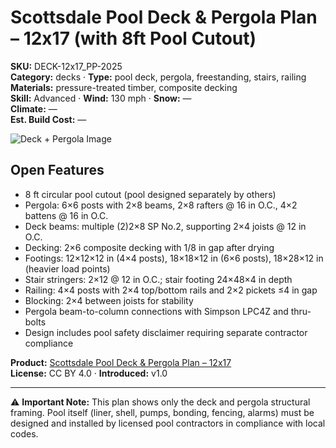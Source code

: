 # Scottsdale Pool Deck & Pergola Plan – 12x17 (with 8ft Pool Cutout)
**SKU:** DECK-12x17_PP-2025  
**Category:** decks · **Type:** pool deck, pergola, freestanding, stairs, railing  
**Materials:** pressure-treated timber, composite decking  
**Skill:** Advanced · **Wind:** 130 mph · **Snow:** —  
**Climate:** —  
**Est. Build Cost:** —

![Deck + Pergola Image](https://i.etsystatic.com/59867749/r/il/04665c/7086029182/il_fullxfull.7086029182_huap.jpg)

## Open Features
- 8 ft circular pool cutout (pool designed separately by others)
- Pergola: 6×6 posts with 2×8 beams, 2×8 rafters @ 16 in O.C., 4×2 battens @ 16 in O.C.
- Deck beams: multiple (2)2×8 SP No.2, supporting 2×4 joists @ 12 in O.C.
- Decking: 2×6 composite decking with 1/8 in gap after drying
- Footings: 12×12×12 in (4×4 posts), 18×18×12 in (6×6 posts), 18×28×12 in (heavier load points)
- Stair stringers: 2×12 @ 12 in O.C.; stair footing 24×48×4 in depth
- Railing: 4×4 posts with 2×4 top/bottom rails and 2×2 pickets ≤4 in gap
- Blocking: 2×4 between joists for stability
- Pergola beam-to-column connections with Simpson LPC4Z and thru-bolts
- Design includes pool safety disclaimer requiring separate contractor compliance

**Product:** [Scottsdale Pool Deck & Pergola Plan – 12x17](https://bamboodesigns.shop/products/scottsdale-pool-deck-pergola-plan-12x17)  
**License:** CC BY 4.0 · **Introduced:** v1.0

---

⚠️ **Important Note:** This plan shows only the deck and pergola structural framing. Pool itself (liner, shell, pumps, bonding, fencing, alarms) must be designed and installed by licensed pool contractors in compliance with local codes.
